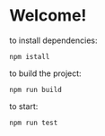 # Welcome!

to install dependencies:

    npm istall

to build the project:

    npm run build

to start:

    npm run test
